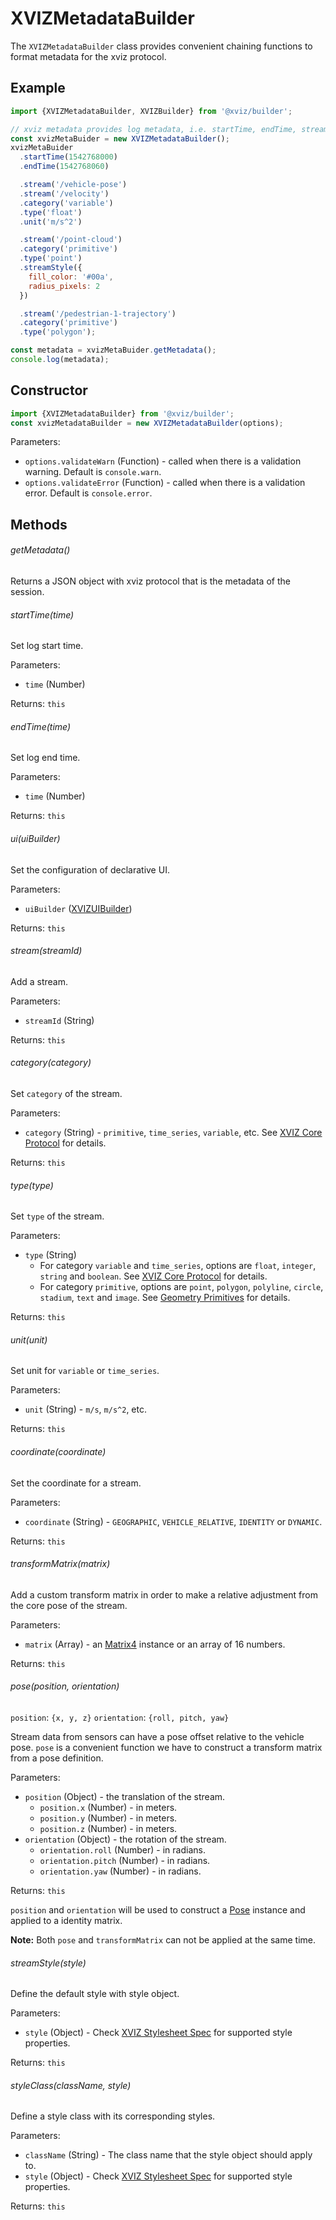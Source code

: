 # XVIZMetadataBuilder

The `XVIZMetadataBuilder` class provides convenient chaining functions to format metadata for the
xviz protocol.

## Example

```js
import {XVIZMetadataBuilder, XVIZBuilder} from '@xviz/builder';

// xviz metadata provides log metadata, i.e. startTime, endTime, streams, styles,
const xvizMetaBuider = new XVIZMetadataBuilder();
xvizMetaBuider
  .startTime(1542768000)
  .endTime(1542768060)

  .stream('/vehicle-pose')
  .stream('/velocity')
  .category('variable')
  .type('float')
  .unit('m/s^2')

  .stream('/point-cloud')
  .category('primitive')
  .type('point')
  .streamStyle({
    fill_color: '#00a',
    radius_pixels: 2
  })

  .stream('/pedestrian-1-trajectory')
  .category('primitive')
  .type('polygon');

const metadata = xvizMetaBuider.getMetadata();
console.log(metadata);
```

## Constructor

```js
import {XVIZMetadataBuilder} from '@xviz/builder';
const xvizMetadataBuilder = new XVIZMetadataBuilder(options);
```

Parameters:

- `options.validateWarn` (Function) - called when there is a validation warning. Default is
  `console.warn`.
- `options.validateError` (Function) - called when there is a validation error. Default is
  `console.error`.

## Methods

###### getMetadata()

Returns a JSON object with xviz protocol that is the metadata of the session.

###### startTime(time)

Set log start time.

Parameters:

- `time` (Number)

Returns: `this`

###### endTime(time)

Set log end time.

Parameters:

- `time` (Number)

Returns: `this`

###### ui(uiBuilder)

Set the configuration of declarative UI.

Parameters:

- `uiBuilder` ([XVIZUIBuilder](/docs/api-reference/xivz-ui-builder.md))

Returns: `this`

###### stream(streamId)

Add a stream.

Parameters:

- `streamId` (String)

Returns: `this`

###### category(category)

Set `category` of the stream.

Parameters:

- `category` (String) - `primitive`, `time_series`, `variable`, etc. See
  [XVIZ Core Protocol](/docs/protocol-schema/core-protocol.md) for details.

Returns: `this`

###### type(type)

Set `type` of the stream.

Parameters:

- `type` (String)
  - For category `variable` and `time_series`, options are `float`, `integer`, `string` and
    `boolean`. See [XVIZ Core Protocol](/docs/protocol-schema/core-protocol.md) for details.
  - For category `primitive`, options are `point`, `polygon`, `polyline`, `circle`, `stadium`,
    `text` and `image`. See [Geometry Primitives](/docs/protocol-schema/geometry-primitives.md) for
    details.

Returns: `this`

###### unit(unit)

Set unit for `variable` or `time_series`.

Parameters:

- `unit` (String) - `m/s`, `m/s^2`, etc.

Returns: `this`

###### coordinate(coordinate)

Set the coordinate for a stream.

Parameters:

- `coordinate` (String) - `GEOGRAPHIC`, `VEHICLE_RELATIVE`, `IDENTITY` or `DYNAMIC`.

Returns: `this`

###### transformMatrix(matrix)

Add a custom transform matrix in order to make a relative adjustment from the core pose of the
stream.

Parameters:

- `matrix` (Array) - an
  [Matrix4](https://github.com/uber-web/math.gl/blob/master/docs/api-reference/matrix4.md) instance
  or an array of 16 numbers.

Returns: `this`

###### pose(position, orientation)

`position`: `{x, y, z}` `orientation`: `{roll, pitch, yaw}`

Stream data from sensors can have a pose offset relative to the vehicle pose. `pose` is a convenient
function we have to construct a transform matrix from a pose definition.

Parameters:

- `position` (Object) - the translation of the stream.
  - `position.x` (Number) - in meters.
  - `position.y` (Number) - in meters.
  - `position.z` (Number) - in meters.
- `orientation` (Object) - the rotation of the stream.
  - `orientation.roll` (Number) - in radians.
  - `orientation.pitch` (Number) - in radians.
  - `orientation.yaw` (Number) - in radians.

Returns: `this`

`position` and `orientation` will be used to construct a
[Pose](https://github.com/uber-web/math.gl/blob/master/src/pose.js) instance and applied to a
identity matrix.

**Note:** Both `pose` and `transformMatrix` can not be applied at the same time.

###### streamStyle(style)

Define the default style with style object.

Parameters:

- `style` (Object) - Check [XVIZ Stylesheet Spec](/docs/protocol-schema/style-specification.md)
  for supported style properties.

Returns: `this`

###### styleClass(className, style)

Define a style class with its corresponding styles.

Parameters:

- `className` (String) - The class name that the style object should apply to.
- `style` (Object) - Check [XVIZ Stylesheet Spec](/docs/protocol-schema/style-specification.md)
  for supported style properties.

Returns: `this`
